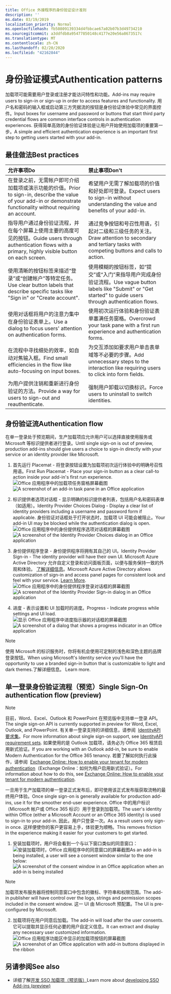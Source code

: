 ```yaml
---
title: Office 外接程序的身份验证设计准则
description: ''
ms.date: 03/19/2019
localization_priority: Normal
ms.openlocfilehash: fb50809139334d4fbbcae67a02b07b3d49734210
ms.sourcegitcommit: a3ddfdb8a95477850148c4177e20e56a8673517c
ms.translationtype: MT
ms.contentlocale: zh-CN
ms.lasthandoff: 02/20/2020
ms.locfileid: "42162844"
---
```

# <a name="authentication-patterns"></a><span data-ttu-id="1eabc-102">身份验证模式</span><span class="sxs-lookup"><span data-stu-id="1eabc-102">Authentication patterns</span></span>

<span data-ttu-id="1eabc-103">加载项可能需要用户登录或注册才能访问特性和功能。</span><span class="sxs-lookup"><span data-stu-id="1eabc-103">Add-ins may require users to sign-in or sign-up in order to access features and functionality.</span></span> <span data-ttu-id="1eabc-104">用户名和密码的输入框或启动第三方凭据流的按钮是身份验证体验中常见的界面控件。</span><span class="sxs-lookup"><span data-stu-id="1eabc-104">Input boxes for username and password or buttons that start third party credential flows are common interface controls in authentication experiences.</span></span> <span data-ttu-id="1eabc-105">获得简单高效的身份验证体验是让用户开始使用加载项的重要第一步。</span><span class="sxs-lookup"><span data-stu-id="1eabc-105">A simple and efficient authentication experience is an important first step to getting users started with your add-in.</span></span>

## <a name="best-practices"></a><span data-ttu-id="1eabc-106">最佳做法</span><span class="sxs-lookup"><span data-stu-id="1eabc-106">Best practices</span></span>

|<span data-ttu-id="1eabc-107">允许事项</span><span class="sxs-lookup"><span data-stu-id="1eabc-107">Do</span></span>|<span data-ttu-id="1eabc-108">禁止事项</span><span class="sxs-lookup"><span data-stu-id="1eabc-108">Don't</span></span>|
|:----|:----|
|<span data-ttu-id="1eabc-109">在登录之前，无需帐户即可介绍加载项或演示功能的价值。</span><span class="sxs-lookup"><span data-stu-id="1eabc-109">Prior to sign-in, describe the value of your add-in or demonstrate functionality without requiring an account.</span></span> |<span data-ttu-id="1eabc-110">希望用户无需了解加载项的价值和好处即可登录。</span><span class="sxs-lookup"><span data-stu-id="1eabc-110">Expect users to sign-in without understanding the value and benefits of your add-in.</span></span>|
|<span data-ttu-id="1eabc-111">指导用户通过身份验证流程，并在每个屏幕上使用主要的高度可见的按钮。</span><span class="sxs-lookup"><span data-stu-id="1eabc-111">Guide users through authentication flows with a primary, highly visible button on each screen.</span></span> |<span data-ttu-id="1eabc-112">通过竞争按钮和号召性用语，引起对二级和三级任务的关注。</span><span class="sxs-lookup"><span data-stu-id="1eabc-112">Draw attention to secondary and tertiary tasks with competing buttons and calls to action.</span></span>|
|<span data-ttu-id="1eabc-113">使用清晰的按钮标签来描述“登录”或“创建帐户”等特定任务。</span><span class="sxs-lookup"><span data-stu-id="1eabc-113">Use clear button labels that describe specific tasks like "Sign in" or "Create account".</span></span>   |<span data-ttu-id="1eabc-114">使用模糊的按钮标签，如“提交”或“入门”来指导用户完成身份验证流程。</span><span class="sxs-lookup"><span data-stu-id="1eabc-114">Use vague button labels like "Submit" or "Get started" to guide users through authentication flows.</span></span>|
|<span data-ttu-id="1eabc-115">使用对话框将用户的注意力集中在身份验证表单上。</span><span class="sxs-lookup"><span data-stu-id="1eabc-115">Use a dialog to focus users' attention on authentication forms.</span></span>    |<span data-ttu-id="1eabc-116">使用初次运行体验和身份验证表单塞满任务窗格。</span><span class="sxs-lookup"><span data-stu-id="1eabc-116">Overcrowd your task pane with a first run experience and authentication forms.</span></span>|
|<span data-ttu-id="1eabc-117">在流程中寻找细处的效率，如自动对焦输入框。</span><span class="sxs-lookup"><span data-stu-id="1eabc-117">Find small efficiencies in the flow like auto-focusing on input boxes.</span></span> |<span data-ttu-id="1eabc-118">为交互添加如要求用户单击表单域等不必要的步骤。</span><span class="sxs-lookup"><span data-stu-id="1eabc-118">Add unnecessary steps to the interaction like requiring users to click into form fields.</span></span>|
|<span data-ttu-id="1eabc-119">为用户提供注销和重新进行身份验证的方法。</span><span class="sxs-lookup"><span data-stu-id="1eabc-119">Provide a way for users to sign-out and reauthenticate.</span></span>    |<span data-ttu-id="1eabc-120">强制用户卸载以切换标识。</span><span class="sxs-lookup"><span data-stu-id="1eabc-120">Force users to uninstall to switch identities.</span></span>|

## <a name="authentication-flow"></a><span data-ttu-id="1eabc-121">身份验证流</span><span class="sxs-lookup"><span data-stu-id="1eabc-121">Authentication flow</span></span>

<span data-ttu-id="1eabc-122">在单一登录处于预览期间，生产加载项应允许用户可以选择直接使用服务或 Microsoft 等标识提供者进行登录。</span><span class="sxs-lookup"><span data-stu-id="1eabc-122">Until single sign-on is out of preview, production add-ins should give users a choice to sign-in directly with your service or an identity provider like Microsoft.</span></span>

1. <span data-ttu-id="1eabc-123">首先运行 Placemat - 将登录按钮设置为加载项初次运行体验中的明确号召性用语。</span><span class="sxs-lookup"><span data-stu-id="1eabc-123">First Run Placemat - Place your sign-in button as a clear call-to action inside your add-in's first run experience.</span></span>
<span data-ttu-id="1eabc-124">![Office 应用程序中的加载项任务窗格屏幕截图](../images/add-in-fre-value-placemat.png)</span><span class="sxs-lookup"><span data-stu-id="1eabc-124">![A screenshot of an add-in task pane in an Office application](../images/add-in-fre-value-placemat.png)</span></span>

2. <span data-ttu-id="1eabc-125">标识提供者选项对话框 - 显示明确的标识提供者列表，包括用户名和密码表单（如适用）。</span><span class="sxs-lookup"><span data-stu-id="1eabc-125">Identity Provider Choices Dialog - Display a clear list of identity providers including a username and password form if applicable.</span></span> <span data-ttu-id="1eabc-126">身份验证对话框处于打开状态时，加载项 UI 可能会被阻止。</span><span class="sxs-lookup"><span data-stu-id="1eabc-126">Your add-in UI may be blocked while the authentication dialog is open.</span></span>
<span data-ttu-id="1eabc-127">![Office 应用程序中的身份提供程序选项对话框的屏幕截图](../images/add-in-auth-choices-dialog.png)</span><span class="sxs-lookup"><span data-stu-id="1eabc-127">![A screenshot of the Identity Provider Choices dialog in an Office application](../images/add-in-auth-choices-dialog.png)</span></span>



3. <span data-ttu-id="1eabc-128">身份提供程序登录 - 身份提供程序将拥有其自己的 UI。</span><span class="sxs-lookup"><span data-stu-id="1eabc-128">Identity Provider Sign-in - The identity provider will have their own UI.</span></span> <span data-ttu-id="1eabc-129">Microsoft Azure Active Directory 允许自定义登录和访问面板页面，以便与服务保持一致的外观和体验。 [了解详细信息](/azure/active-directory/fundamentals/customize-branding)。</span><span class="sxs-lookup"><span data-stu-id="1eabc-129">Microsoft Azure Active Directory allows customization of sign-in and access panel pages for consistent look and feel with your service. [Learn More](/azure/active-directory/fundamentals/customize-branding).</span></span>
<span data-ttu-id="1eabc-130">![Office 应用程序中的身份提供程序登录对话框的屏幕截图](../images/add-in-auth-identity-sign-in.png)</span><span class="sxs-lookup"><span data-stu-id="1eabc-130">![A screenshot of the Identity Provider Sign-in dialog in an Office application](../images/add-in-auth-identity-sign-in.png)</span></span>

4. <span data-ttu-id="1eabc-131">进度 - 表示设置和 UI 加载时的进度。</span><span class="sxs-lookup"><span data-stu-id="1eabc-131">Progress - Indicate progress while settings and UI load.</span></span>
<span data-ttu-id="1eabc-132">![显示 Office 应用程序中进度指示器的对话框的屏幕截图](../images/add-in-auth-modal-interstitial.png)</span><span class="sxs-lookup"><span data-stu-id="1eabc-132">![A screenshot of a dialog that shows a progress indicator in an Office application](../images/add-in-auth-modal-interstitial.png)</span></span>

> [!NOTE] 
> <span data-ttu-id="1eabc-133">使用 Microsoft 的标识服务时，你将有机会使用可定制的浅色和深色主题的品牌登录按钮。</span><span class="sxs-lookup"><span data-stu-id="1eabc-133">When using Microsoft's Identity service you'll have the opportunity to use a branded sign-in button that is customizable to light and dark themes.</span></span><span data-ttu-id="1eabc-134">了解详细信息。</span><span class="sxs-lookup"><span data-stu-id="1eabc-134"> Learn more.</span></span>

## <a name="single-sign-on-authentication-flow-preview"></a><span data-ttu-id="1eabc-135">单一登录身份验证流程（预览）</span><span class="sxs-lookup"><span data-stu-id="1eabc-135">Single Sign-On authentication flow (preview)</span></span>

> [!NOTE]
> <span data-ttu-id="1eabc-136">目前，Word、Excel、Outlook 和 PowerPoint 在预览版中支持单一登录 API。</span><span class="sxs-lookup"><span data-stu-id="1eabc-136">The single sign-on API is currently supported in preview for Word, Excel, Outlook, and PowerPoint.</span></span> <span data-ttu-id="1eabc-137">有关单一登录支持的详细信息，请参阅  [IdentityAPI 要求集](../reference/requirement-sets/identity-api-requirement-sets.md)。</span><span class="sxs-lookup"><span data-stu-id="1eabc-137">For more information about single sign-on support, see [IdentityAPI requirement sets](../reference/requirement-sets/identity-api-requirement-sets.md).</span></span> <span data-ttu-id="1eabc-138">如果使用的是 Outlook 加载项，请务必为 Office 365 租赁启用新式验证。</span><span class="sxs-lookup"><span data-stu-id="1eabc-138">If you are working with an Outlook add-in, be sure to enable Modern Authentication for the Office 365 tenancy.</span></span> <span data-ttu-id="1eabc-139">若要了解如何执行此操作，请参阅  [Exchange Online: How to enable your tenant for modern authentication](https://social.technet.microsoft.com/wiki/contents/articles/32711.exchange-online-how-to-enable-your-tenant-for-modern-authentication.aspx)（Exchange Online：如何为租户启用新式验证）。</span><span class="sxs-lookup"><span data-stu-id="1eabc-139">For information about how to do this, see [Exchange Online: How to enable your tenant for modern authentication](https://social.technet.microsoft.com/wiki/contents/articles/32711.exchange-online-how-to-enable-your-tenant-for-modern-authentication.aspx).</span></span>

<span data-ttu-id="1eabc-140">一旦用于生产加载项的单一登录正式发布后，即可使用该正式发布版获取流畅的最终用户体验。</span><span class="sxs-lookup"><span data-stu-id="1eabc-140">Once single sign-on is generally available for production add-ins, use it for the smoother end-user experience.</span></span> <span data-ttu-id="1eabc-141">Office 中的用户标识（Microsoft 帐户或 Office 365 标识）用于登录到加载项。</span><span class="sxs-lookup"><span data-stu-id="1eabc-141">The user's identity within Office (either a Microsoft Account or an Office 365 identity) is used to sign-in to your add-in.</span></span> <span data-ttu-id="1eabc-142">因此，用户只登录一次。</span><span class="sxs-lookup"><span data-stu-id="1eabc-142">As a result users only sign-in once.</span></span> <span data-ttu-id="1eabc-143">这样便使你的客户更容易上手，体验更为顺畅。</span><span class="sxs-lookup"><span data-stu-id="1eabc-143">This removes friction in the experience making it easier for your customers to get started.</span></span>

1. <span data-ttu-id="1eabc-144">安装加载项时，用户将会看到一个与以下窗口类似的同意窗口：![安装加载项时，Office 应用程序中的同意窗口的屏幕截图](../images/add-in-auth-SSO-consent-dialog.png)</span><span class="sxs-lookup"><span data-stu-id="1eabc-144">As an add-in is being installed, a user will see a consent window similar to the one below: ![A screenshot of the consent window in an Office application when an add-in is being installed](../images/add-in-auth-SSO-consent-dialog.png)</span></span>
> [!NOTE]
> <span data-ttu-id="1eabc-145">加载项发布服务器将控制同意窗口中包含的徽标、字符串和权限范围。</span><span class="sxs-lookup"><span data-stu-id="1eabc-145">The add-in publisher will have control over the logo, strings and permission scopes included in the consent window.</span></span> <span data-ttu-id="1eabc-146">这一 UI 由 Microsoft 预配置。</span><span class="sxs-lookup"><span data-stu-id="1eabc-146">The UI is pre-configured by Microsoft.</span></span>

2. <span data-ttu-id="1eabc-147">加载项将在用户同意后加载。</span><span class="sxs-lookup"><span data-stu-id="1eabc-147">The add-in will load after the user consents.</span></span> <span data-ttu-id="1eabc-148">它可以提取并显示任何必要的用户自定义信息。</span><span class="sxs-lookup"><span data-stu-id="1eabc-148">It can extract and display any necessary user customized information.</span></span>
<span data-ttu-id="1eabc-149">![Office 应用程序功能区中显示的加载项按钮的屏幕截图](../images/add-in-ribbon.png)</span><span class="sxs-lookup"><span data-stu-id="1eabc-149">![A screenshot of an Office application with add-in buttons displayed in the ribbon](../images/add-in-ribbon.png)</span></span>

## <a name="see-also"></a><span data-ttu-id="1eabc-150">另请参阅</span><span class="sxs-lookup"><span data-stu-id="1eabc-150">See also</span></span>

- <span data-ttu-id="1eabc-151">详细了解[开发 SSO 加载项（预览版）](../develop/sso-in-office-add-ins.md)</span><span class="sxs-lookup"><span data-stu-id="1eabc-151">Learn more about [developing SSO Add-ins (preview)](../develop/sso-in-office-add-ins.md)</span></span>
